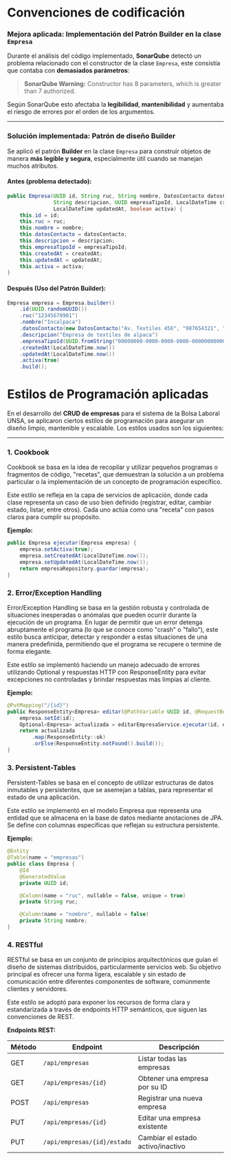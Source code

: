 # Convenciones de codificación
### Mejora aplicada: Implementación del Patrón Builder en la clase `Empresa`

Durante el análisis del código implementado, **SonarQube** detectó un problema relacionado con el constructor de la clase `Empresa`, este consistía que contaba con **demasiados parámetros**:

> **SonarQube Warning:** Constructor has 8 parameters, which is greater than 7 authorized.

Según SonarQube esto afectaba la **legibilidad**, **mantenibilidad** y aumentaba el riesgo de errores por el orden de los argumentos.

---

### Solución implementada: Patrón de diseño Builder

Se aplicó el patrón **Builder** en la clase `Empresa` para construir objetos de manera **más legible y segura**, especialmente útil cuando se manejan muchos atributos.

#### Antes (problema detectado):

```java
public Empresa(UUID id, String ruc, String nombre, DatosContacto datosContacto,
               String descripcion, UUID empresaTipoId, LocalDateTime createdAt,
               LocalDateTime updatedAt, boolean activa) {
    this.id = id;
    this.ruc = ruc;
    this.nombre = nombre;
    this.datosContacto = datosContacto;
    this.descripcion = descripcion;
    this.empresaTipoId = empresaTipoId;
    this.createdAt = createdAt;
    this.updatedAt = updatedAt;
    this.activa = activa;
} 
```

#### Después (Uso del Patrón Builder):
```java
Empresa empresa = Empresa.builder()
    .id(UUID.randomUUID())
    .ruc("12345678901")
    .nombre("Incalpaca")
    .datosContacto(new DatosContacto("Av. Textiles 456", "987654321", "contacto@incalpaca.pe"))
    .descripcion("Empresa de textiles de alpaca")
    .empresaTipoId(UUID.fromString("00000000-0000-0000-0000-000000000000"))
    .createdAt(LocalDateTime.now())
    .updatedAt(LocalDateTime.now())
    .activa(true)
    .build();

```
# Estilos de Programación aplicadas
En el desarrollo del **CRUD de empresas** para el sistema de la Bolsa Laboral UNSA, se aplicaron ciertos estilos de programación para asegurar un diseño limpio, mantenible y escalable. Los estilos usados son los siguientes:

---

### 1. Cookbook
Cookbook se basa en la idea de recopilar y utilizar pequeños programas o fragmentos de código, "recetas", que demuestran la solución a un problema particular o la implementación de un concepto de programación específico.

Este estilo se refleja en la capa de servicios de aplicación, donde cada clase representa un caso de uso bien definido (registrar, editar, cambiar estado, listar, entre otros). Cada uno actúa como una "receta" con pasos claros para cumplir su propósito.

**Ejemplo:**

```java
public Empresa ejecutar(Empresa empresa) {
    empresa.setActiva(true);
    empresa.setCreatedAt(LocalDateTime.now());
    empresa.setUpdatedAt(LocalDateTime.now());
    return empresaRepository.guardar(empresa);
}
```

### 2. Error/Exception Handling
Error/Exception Handling se basa en la gestión robusta y controlada de situaciones inesperadas o anómalas que pueden ocurrir durante la ejecución de un programa. En lugar de permitir que un error detenga abruptamente el programa (lo que se conoce como "crash" o "fallo"), este estilo busca anticipar, detectar y responder a estas situaciones de una manera predefinida, permitiendo que el programa se recupere o termine de forma elegante.

Este estilo se implementó haciendo un manejo adecuado de errores utilizando Optional y respuestas HTTP con ResponseEntity para evitar excepciones no controladas y brindar respuestas más limpias al cliente.

**Ejemplo:**

```java
@PutMapping("/{id}")
public ResponseEntity<Empresa> editar(@PathVariable UUID id, @RequestBody Empresa empresa) {
    empresa.setId(id);
    Optional<Empresa> actualizada = editarEmpresaService.ejecutar(id, empresa);
    return actualizada
        .map(ResponseEntity::ok)
        .orElse(ResponseEntity.notFound().build());
}
```

### 3. Persistent-Tables

Persistent-Tables se basa en el concepto de utilizar estructuras de datos inmutables y persistentes, que se asemejan a tablas, para representar el estado de una aplicación.

Este estilo se implementó en el modelo Empresa que representa una entidad que se almacena en la base de datos mediante anotaciones de JPA. Se define con columnas específicas que reflejan su estructura persistente.

**Ejemplo:**

```java
@Entity
@Table(name = "empresas")
public class Empresa {
    @Id
    @GeneratedValue
    private UUID id;

    @Column(name = "ruc", nullable = false, unique = true)
    private String ruc;

    @Column(name = "nombre", nullable = false)
    private String nombre;
}
```

### 4. RESTful

RESTful se basa en un conjunto de principios arquitectónicos que guían el diseño de sistemas distribuidos, particularmente servicios web. Su objetivo principal es ofrecer una forma ligera, escalable y sin estado de comunicación entre diferentes componentes de software, comúnmente clientes y servidores.

Este estilo se adoptó para exponer los recursos de forma clara y estandarizada a través de endpoints HTTP semánticos, que siguen las convenciones de REST.

**Endpoints REST:**

| Método | Endpoint                    | Descripción                          |
|--------|-----------------------------|--------------------------------------|
| GET    | `/api/empresas`             | Listar todas las empresas            |
| GET    | `/api/empresas/{id}`        | Obtener una empresa por su ID        |
| POST   | `/api/empresas`             | Registrar una nueva empresa          |
| PUT    | `/api/empresas/{id}`        | Editar una empresa existente         |
| PUT    | `/api/empresas/{id}/estado` | Cambiar el estado activo/inactivo    |

